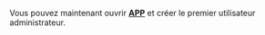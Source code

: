 Vous pouvez maintenant ouvrir [__APP__](https://__DOMAIN____PATH__) et créer le premier utilisateur administrateur.